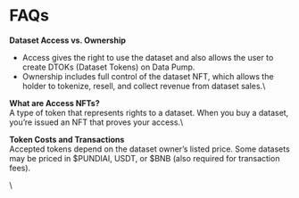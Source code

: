# FAQs

**Dataset Access vs. Ownership**

* Access gives the right to use the dataset and also allows the user to create DTOKs (Dataset Tokens) on Data Pump.
* Ownership includes full control of the dataset NFT, which allows the holder to tokenize, resell, and collect revenue from dataset sales.\


**What are Access NFTs?**\
A type of token that represents rights to a dataset. When you buy a dataset, you’re issued an NFT that proves your access.\


**Token Costs and Transactions**\
Accepted tokens depend on the dataset owner’s listed price. Some datasets may be priced in $PUNDIAI, USDT, or $BNB (also required for transaction fees).

\
